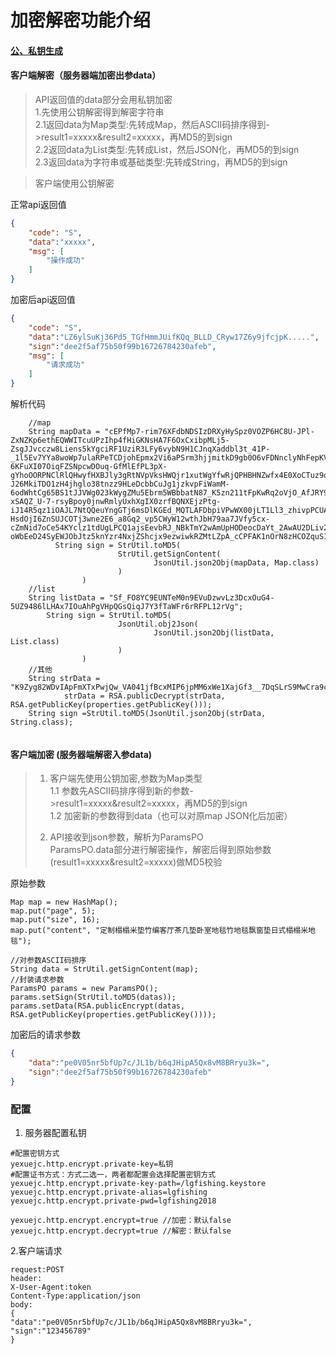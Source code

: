 # 加密解密功能介绍

####    [公、私钥生成](RSA.md)

#### 客户端解密（服务器端加密出参data）

>API返回值的data部分会用私钥加密<br/>
>1.先使用公钥解密得到解密字符串       <br/>
>2.1返回data为Map类型:先转成Map，然后ASCII码排序得到->result1=xxxxx&result2=xxxxx，再MD5的到sign         <br/>
>2.2返回data为List类型:先转成List，然后JSON化，再MD5的到sign         <br/>
>2.3返回data为字符串或基础类型:先转成String，再MD5的到sign         <br/>


>客户端使用公钥解密

正常api返回值
```json
{
    "code": "S",
    "data":"xxxxx",
    "msg": [
        "操作成功"
    ]
}
```

加密后api返回值
```json
{
    "code": "S",
    "data":"LZ6ylSuKj36Pd5_TGfHmmJUifKQq_BLLD_CRyw17Z6y9jfcjpK.....",
    "sign":"dee2f5af75b50f99b16726784230afeb",
    "msg": [
        "请求成功"
    ]
}
```

解析代码
```
    //map
    String mapData = "cEPfMp7-rim76XFdbNDSIzDRXyHySpz0VOZP6HC8U-JPl-ZxNZKp6ethEQWWITcuUPzIhp4fHiGKNsHA7F6OxCxibpMLj5-ZsgJJvcczw8Liens5kYgciRF1UziR3LFy6vybN9H1CJnqXaddbl3t_41P-_1l5Ev7YYa8woWp7ulaRPeTCDjohEpmx2Vi6aPSrm3hjjmitkD9gb0O6vFDNnclyNhFepKV3oh93tNv50sEQQ_QSBUXSHUtCnhTiBX8VsRX3h58F2tie7bG8VSk-6KFuXI07OiqFZSNpcwDOuq-GfMlEfPL3pX-gYhoOORPNClRlQHwyfHXBJly3gRtNVpVksHWQjr1xutWgYfwRjQPHBHNZwfx4E0XoCTuz9qH1CzFmmz68i63GzCM286zJ-J26MkiTDO1zH4jhglo38tnzz9HLeDcbbCuJg1jzkvpFiWamM-6odWhtCg65BS1tJJVWg023kWygZMu5Ebrm5WBbbatN87_K5zn211tFpKwRq2oVjO_AfJRY90WlQGEIHnzZNz_cf8mAjlmilHDuNdjYlj3axTUqLfgLDVaIkasREnjMI7oe8oAtG2ju2aq-xSAQZ_U-7-rsyBpoy0jnwRmlyUxhXgIX0zrfBQNXEjzPtg-iJ14R5qz1iOAJL7NtQQeuYngGTj6msDlKGEd_MQTLAFDbpiVPwWX00jLT1Ll3_zhivpPCUAmC8Yz58khkqrqi4FdIxJTDkxd0PFOBH8DYicF7ls4UdOHT24mAKDwUF_TfZ32oiiKSzCD9MJB8GEXjzx7tDFok-HsdOjI6ZnSUJCOTj3wne2E6_a8Gq2_vp5CWyW12wthJbH79aa7JVfy5cx-cZmNid7oCe54KYclz1tdUgLPCQ1ajsEevbRJ_NBkTmY2wAmUpHODeocDaYt_2AwAU2DLiv2uZuaVszNSUy593Zrzxq5AaY-oWbEeD24SyEWJObJtz5knYzr4NxjZShcjx9ezwiwkRZMtLZpA_cCPFAK1nOrN8zHCOZquS17CCSLDySLvGbxNqYeBa_lGSq8cQuQo8yybd1WkuLKUjUiJecmH2XcZNTPCtdRe0eLlRtk5928AQGsQugwSig";
          String sign = StrUtil.toMD5(
                        StrUtil.getSignContent(
                                JsonUtil.json2Obj(mapData, Map.class)
                        )
                )
    //list
    String listData = "Sf_FO8YC9EUNTeM0n9EVuDzwvLz3DcxOuG4-5UZ9486lLHAx7IOuAhPgVHpQGsQiqJ7Y3fTaWFr6rRFPL12rVg";
        String sign = StrUtil.toMD5(
                        JsonUtil.obj2Json(
                                JsonUtil.json2Obj(listData, List.class)
                        )
                )
    //其他
    String strData = "K9Zyg82WDvIApFmXTxPwjQw_VA041jfBcxMIP6jpMM6xWe1XajGf3__7DqSLrS9MwCra9cYkidcjVJAKZn9cmQ";
            strData = RSA.publicDecrypt(strData, RSA.getPublicKey(properties.getPublicKey()));
    String sign =StrUtil.toMD5(JsonUtil.json2Obj(strData, String.class);
 
```


#### 客户端加密 (服务器端解密入参data)

>1. 客户端先使用公钥加密,参数为Map类型          <br/>
>   1.1 参数先ASCII码排序得到新的参数->result1=xxxxx&result2=xxxxx，再MD5的到sign         <br/>
>   1.2 加密新的参数得到data（也可以对原map JSON化后加密）
>
>2. API接收到json参数，解析为ParamsPO           <br/>
>ParamsPO.data部分进行解密操作，解密后得到原始参数(result1=xxxxx&result2=xxxxx)做MD5校验

原始参数
```
Map map = new HashMap();
map.put("page", 5);
map.put("size", 16);
map.put("content", "定制榻榻米垫竹编客厅茶几垫卧室地毯竹地毯飘窗垫日式榻榻米地毯");

//对参数ASCII码排序
String data = StrUtil.getSignContent(map);
//封装请求参数
ParamsPO params = new ParamsPO();
params.setSign(StrUtil.toMD5(datas));
params.setData(RSA.publicEncrypt(datas, RSA.getPublicKey(properties.getPublicKey())));
```

加密后的请求参数
```json
{
	"data":"pe0V05nr5bfUp7c/JL1b/b6qJHipA5Qx8vM8BRryu3k=",
	"sign":"dee2f5af75b50f99b16726784230afeb"
}
```


### 配置
1. 服务器配置私钥
```
#配置密钥方式
yexuejc.http.encrypt.private-key=私钥
#配置证书方式：方式二选一，两者都配置会选择配置密钥方式
yexuejc.http.encrypt.private-key-path=/lgfishing.keystore
yexuejc.http.encrypt.private-alias=lgfishing
yexuejc.http.encrypt.private-pwd=lgfishing2018

yexuejc.http.encrypt.encrypt=true //加密：默认false
yexuejc.http.encrypt.decrypt=true //解密：默认false
```

2.客户端请求
```
request:POST
header:
X-User-Agent:token
Content-Type:application/json
body:
{
"data":"pe0V05nr5bfUp7c/JL1b/b6qJHipA5Qx8vM8BRryu3k=",
"sign":"123456789"
}
```